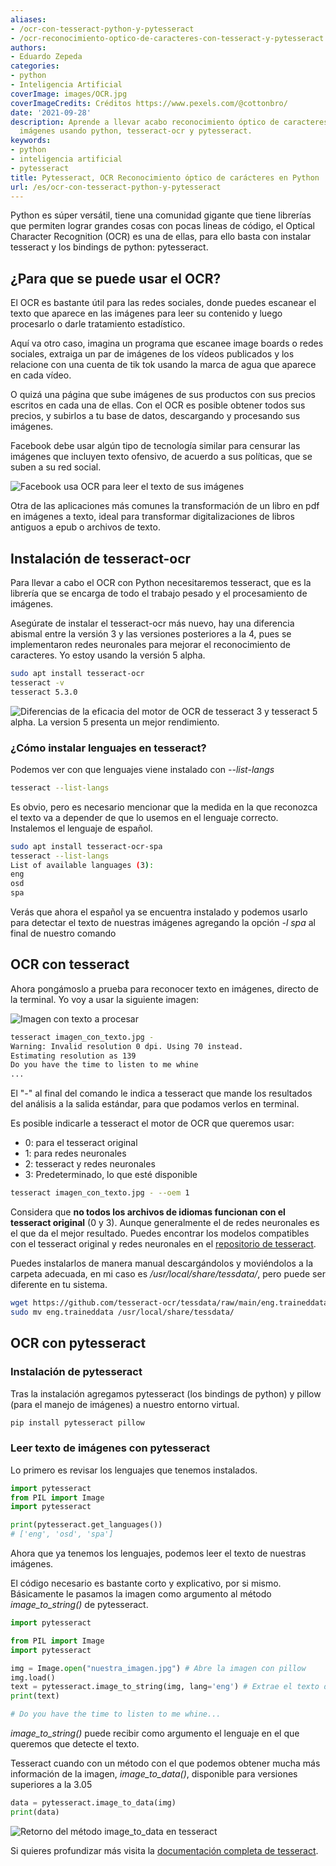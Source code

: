 ```yaml
---
aliases:
- /ocr-con-tesseract-python-y-pytesseract
- /ocr-reconocimiento-optico-de-caracteres-con-tesseract-y-pytesseract
authors:
- Eduardo Zepeda
categories:
- python
- Inteligencia Artificial
coverImage: images/OCR.jpg
coverImageCredits: Créditos https://www.pexels.com/@cottonbro/
date: '2021-09-28'
description: Aprende a llevar acabo reconocimiento óptico de caracteres (OCR) sobre
  imágenes usando python, tesseract-ocr y pytesseract.
keywords:
- python
- inteligencia artificial
- pytesseract
title: Pytesseract, OCR Reconocimiento óptico de carácteres en Python 
url: /es/ocr-con-tesseract-python-y-pytesseract
---
```


Python es súper versátil, tiene una comunidad gigante que tiene librerías que permiten lograr grandes cosas con pocas lineas de código, el Optical Character Recognition (OCR) es una de ellas, para ello basta con instalar tesseract y los bindings de python: pytesseract.

## ¿Para que se puede usar el OCR?

El OCR es bastante útil para las redes sociales, donde puedes escanear el texto que aparece en las imágenes para leer su contenido y luego procesarlo o darle tratamiento estadístico.

Aquí va otro caso, imagina un programa que escanee image boards o redes sociales, extraiga un par de imágenes de los vídeos publicados y los relacione con una cuenta de tik tok usando la marca de agua que aparece en cada vídeo.

O quizá una página que sube imágenes de sus productos con sus precios escritos en cada una de ellas. Con el OCR es posible obtener todos sus precios, y subirlos a tu base de datos, descargando y procesando sus imágenes.

Facebook debe usar algún tipo de tecnología similar para censurar las imágenes que incluyen texto ofensivo, de acuerdo a sus políticas, que se suben a su red social.

![Facebook usa OCR para leer el texto de sus imágenes](images/facebook-screenshot-ocr.jpg "Facebook es capaz de leer el texto que aparece en una imagen")

Otra de las aplicaciones más comunes la transformación de un libro en pdf en imágenes a texto, ideal para transformar digitalizaciones de libros antiguos a epub o archivos de texto.

## Instalación de tesseract-ocr

Para llevar a cabo el OCR con Python necesitaremos tesseract, que es la librería que se encarga de todo el trabajo pesado y el procesamiento de imágenes.  
  
Asegúrate de instalar el tesseract-ocr más nuevo, hay una diferencia abismal entre la versión 3 y las versiones posteriores a la 4, pues se implementaron redes neuronales para mejorar el reconocimiento de caracteres. Yo estoy usando la versión 5 alpha.

```bash
sudo apt install tesseract-ocr
tesseract -v
tesseract 5.3.0
```

![Diferencias de la eficacia del motor de OCR de tesseract 3 y tesseract 5 alpha. La version 5 presenta un mejor rendimiento.](images/OCRTesseractVersion5vsVersion3-2.png "Comparación entre el resultado del OCR entre tesseract 3 y tesseract 5")


### ¿Cómo instalar lenguajes en tesseract?

Podemos ver con que lenguajes viene instalado con _\--list-langs_

```bash
tesseract --list-langs
```

Es obvio, pero es necesario mencionar que la medida en la que reconozca el texto va a depender de que lo usemos en el lenguaje correcto. Instalemos el lenguaje de español.

```bash
sudo apt install tesseract-ocr-spa
tesseract --list-langs
List of available languages (3):
eng
osd
spa
```

Verás que ahora el español ya se encuentra instalado y podemos usarlo para detectar el texto de nuestras imágenes agregando la opción _\-l spa_ al final de nuestro comando

## OCR con tesseract

Ahora pongámoslo a prueba para reconocer texto en imágenes, directo de la terminal. Yo voy a usar la siguiente imagen:

![Imagen con texto a procesar](images/imagen_con_texto.jpg "Archivo: imagen_con_texto.jpg")


```bash
tesseract imagen_con_texto.jpg -
Warning: Invalid resolution 0 dpi. Using 70 instead.
Estimating resolution as 139
Do you have the time to listen to me whine
...
```

El "-" al final del comando le indica a tesseract que mande los resultados del análisis a la salida estándar, para que podamos verlos en terminal.

Es posible indicarle a tesseract el motor de OCR que queremos usar:

- 0: para el tesseract original
- 1: para redes neuronales
- 2: tesseract y redes neuronales
- 3: Predeterminado, lo que esté disponible

```bash
tesseract imagen_con_texto.jpg - --oem 1
```

Considera que **no todos los archivos de idiomas funcionan con el tesseract original** (0 y 3). Aunque generalmente el de redes neuronales es el que da el mejor resultado. Puedes encontrar los modelos compatibles con el tesseract original y redes neuronales en el [repositorio de tesseract](https://github.com/tesseract-ocr/tessdata).

Puedes instalarlos de manera manual descargándolos y moviéndolos a la carpeta adecuada, en mi caso es _/usr/local/share/tessdata/_, pero puede ser diferente en tu sistema.

```bash
wget https://github.com/tesseract-ocr/tessdata/raw/main/eng.traineddata
sudo mv eng.traineddata /usr/local/share/tessdata/
```

## OCR con pytesseract

### Instalación de pytesseract

Tras la instalación agregamos pytesseract (los bindings de python) y pillow (para el manejo de imágenes) a nuestro entorno virtual.

```bash
pip install pytesseract pillow
```

### Leer texto de imágenes con pytesseract

Lo primero es revisar los lenguajes que tenemos instalados.

```python
import pytesseract
from PIL import Image
import pytesseract

print(pytesseract.get_languages())
# ['eng', 'osd', 'spa']
```

Ahora que ya tenemos los lenguajes, podemos leer el texto de nuestras imágenes.

El código necesario es bastante corto y explicativo, por si mismo. Básicamente le pasamos la imagen como argumento al método _image\_to\_string()_ de pytesseract.

```python
import pytesseract

from PIL import Image
import pytesseract

img = Image.open("nuestra_imagen.jpg") # Abre la imagen con pillow
img.load()
text = pytesseract.image_to_string(img, lang='eng') # Extrae el texto de la imagen
print(text)

# Do you have the time to listen to me whine...
```

_image\_to\_string()_ puede recibir como argumento el lenguaje en el que queremos que detecte el texto.

Tesseract cuando con un método con el que podemos obtener mucha más información de la imagen, _image\_to\_data()_, disponible para versiones superiores a la 3.05

```python
data = pytesseract.image_to_data(img)
print(data)
```

![Retorno del método image_to_data en tesseract](images/dataTesseract.png)

Si quieres profundizar más visita la [documentación completa de tesseract](https://github.com/tesseract-ocr/tesseract).